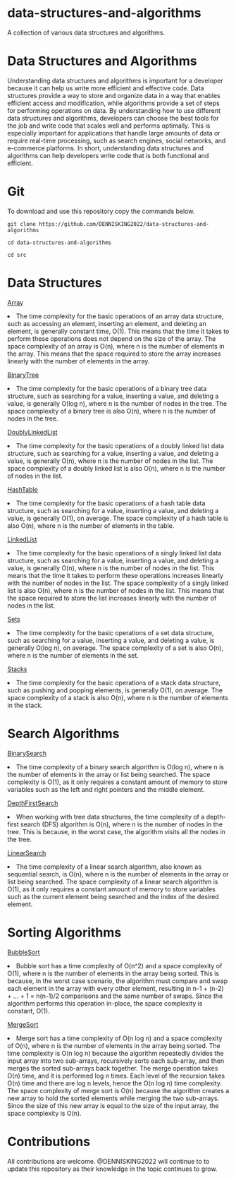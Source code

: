 # data-structures-and-algorithms
A collection of various data structures and algorithms.

# Data Structures and Algorithms
Understanding data structures and algorithms is important for a developer because it can help us write more efficient and effective code. Data structures provide a way to store and organize data in a way that enables efficient access and modification, while algorithms provide a set of steps for performing operations on data. By understanding how to use different data structures and algorithms, developers can choose the best tools for the job and write code that scales well and performs optimally. This is especially important for applications that handle large amounts of data or require real-time processing, such as search engines, social networks, and e-commerce platforms. In short, understanding data structures and algorithms can help developers write code that is both functional and efficient.

# Git 
To download and use this repository copy the commands below.
```
git clone https://github.com/DENNISKING2022/data-structures-and-algorithms
```
```
cd data-structures-and-algorithms
```
```
cd src
```

# Data Structures
[Array](src/Data-Structures/Array.java)
<li> The time complexity for the basic operations of an array data structure, such as accessing an element, inserting an element, and deleting an element, is generally constant time, O(1). This means that the time it takes to perform these operations does not depend on the size of the array.
The space complexity of an array is O(n), where n is the number of elements in the array. This means that the space required to store the array increases linearly with the number of elements in the array.

[BinaryTree](src/Data-Structures/BinaryTree.java)
<li> The time complexity for the basic operations of a binary tree data structure, such as searching for a value, inserting a value, and deleting a value, is generally O(log n), where n is the number of nodes in the tree. The space complexity of a binary tree is also O(n), where n is the number of nodes in the tree.

[DoublyLinkedList](src/Data-Structures/DoublyLinkedList.java)
<li> The time complexity for the basic operations of a doubly linked list data structure, such as searching for a value, inserting a value, and deleting a value, is generally O(n), where n is the number of nodes in the list. The space complexity of a doubly linked list is also O(n), where n is the number of nodes in the list.

[HashTable](src/Data-Structures/HashTable.java)
<li> The time complexity for the basic operations of a hash table data structure, such as searching for a value, inserting a value, and deleting a value, is generally O(1), on average. The space complexity of a hash table is also O(n), where n is the number of elements in the table.

[LinkedList](src/Data-Structures/LinkedList.java)
<li> The time complexity for the basic operations of a singly linked list data structure, such as searching for a value, inserting a value, and deleting a value, is generally O(n), where n is the number of nodes in the list. This means that the time it takes to perform these operations increases linearly with the number of nodes in the list.
The space complexity of a singly linked list is also O(n), where n is the number of nodes in the list. This means that the space required to store the list increases linearly with the number of nodes in the list.

[Sets](src/Data-Structures/Sets.java)
<li> The time complexity for the basic operations of a set data structure, such as searching for a value, inserting a value, and deleting a value, is generally O(log n), on average. The space complexity of a set is also O(n), where n is the number of elements in the set.

[Stacks](src/Data-Structures/Stacks.java)
<li> The time complexity for the basic operations of a stack data structure, such as pushing and popping elements, is generally O(1), on average. The space complexity of a stack is also O(n), where n is the number of elements in the stack. 

# Search Algorithms
[BinarySearch](src/Search-Algorithms/BinarySearch.java)
<li> The time complexity of a binary search algorithm is O(log n), where n is the number of elements in the array or list being searched. The space complexity is O(1), as it only requires a constant amount of memory to store variables such as the left and right pointers and the middle element.

[DepthFirstSearch](src/Search-Algorithms/DepthFirstSearch.java)
<li> When working with tree data structures, the time complexity of a depth-first search (DFS) algorithm is O(n), where n is the number of nodes in the tree. This is because, in the worst case, the algorithm visits all the nodes in the tree. 

[LinearSearch](src/Search-Algorithms/LinearSearch.java)
<li> The time complexity of a linear search algorithm, also known as sequential search, is O(n), where n is the number of elements in the array or list being searched. The space complexity of a linear search algorithm is O(1), as it only requires a constant amount of memory to store variables such as the current element being searched and the index of the desired element.

# Sorting Algorithms
[BubbleSort](src/Sorting-Algorithms/BubbleSort.java)
<li> Bubble sort has a time complexity of O(n^2) and a space complexity of O(1), where n is the number of elements in the array being sorted. This is because, in the worst case scenario, the algorithm must compare and swap each element in the array with every other element, resulting in n-1 + (n-2) + ... + 1 = n(n-1)/2 comparisons and the same number of swaps. Since the algorithm performs this operation in-place, the space complexity is constant, O(1).

[MergeSort](src/Sorting-Algorithms/MergeSort.java)
<li> Merge sort has a time complexity of O(n log n) and a space complexity of O(n), where n is the number of elements in the array being sorted.
The time complexity is O(n log n) because the algorithm repeatedly divides the input array into two sub-arrays, recursively sorts each sub-array, and then merges the sorted sub-arrays back together. The merge operation takes O(n) time, and it is performed log n times. Each level of the recursion takes O(n) time and there are log n levels, hence the O(n log n) time complexity. The space complexity of merge sort is O(n) because the algorithm creates a new array to hold the sorted elements while merging the two sub-arrays. Since the size of this new array is equal to the size of the input array, the space complexity is O(n).

# Contributions
 All contributions are welcome.
 @DENNISKING2022 will continue to to update this repository as their knowledge in the topic continues to grow. 



 
